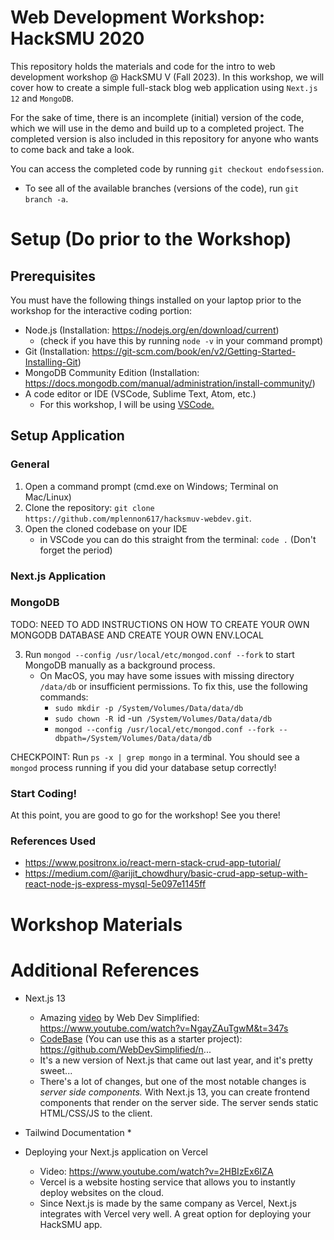 # Web Development Workshop: HackSMU 2020
This repository holds the materials and code for the intro to web development workshop @ HackSMU V (Fall 2023). In this workshop, we will cover how to create a simple full-stack blog web application using `Next.js 12` and `MongoDB`.

For the sake of time, there is an incomplete (initial) version of the code, which we will use in the demo and build up to a completed project. The completed version is also included in this repository for anyone who wants to come back and take a look. 

You can access the completed code by running `git checkout endofsession`.

- To see all of the available branches (versions of the code), run `git branch -a`.

# Setup (Do prior to the Workshop)

## Prerequisites
You must have the following things installed on your laptop prior to the workshop for the interactive coding portion:
* Node.js (Installation: https://nodejs.org/en/download/current) 
    * (check if you have this by running `node -v` in your command prompt)
* Git (Installation: https://git-scm.com/book/en/v2/Getting-Started-Installing-Git)
* MongoDB Community Edition (Installation: https://docs.mongodb.com/manual/administration/install-community/)
* A code editor or IDE (VSCode, Sublime Text, Atom, etc.)
    * For this workshop, I will be using [VSCode.](https://code.visualstudio.com/download)

## Setup Application

### General
1. Open a command prompt (cmd.exe on Windows; Terminal on Mac/Linux)
2. Clone the repository: `git clone https://github.com/mplennon617/hacksmuv-webdev.git`.
3. Open the cloned codebase on your IDE
    * in VSCode you can do this straight from the terminal: `code .` (Don't forget the period)

### Next.js Application

### MongoDB

TODO: NEED TO ADD INSTRUCTIONS ON HOW TO CREATE YOUR OWN MONGODB DATABASE
AND CREATE YOUR OWN ENV.LOCAL

3. Run `mongod --config /usr/local/etc/mongod.conf --fork` to start MongoDB manually as a background process.
    * On MacOS, you may have some issues with missing directory `/data/db` or insufficient permissions. To fix this, use the following commands:
        - `sudo mkdir -p /System/Volumes/Data/data/db`
        - `sudo chown -R `id -un` /System/Volumes/Data/data/db`
        - `mongod --config /usr/local/etc/mongod.conf --fork --dbpath=/System/Volumes/Data/data/db`

CHECKPOINT: Run `ps -x | grep mongo` in a terminal. You should see a `mongod` process running if you did your database setup correctly!

### Start Coding!
At this point, you are good to go for the workshop! See you there!

### References Used
* https://www.positronx.io/react-mern-stack-crud-app-tutorial/
* https://medium.com/@arijit_chowdhury/basic-crud-app-setup-with-react-node-js-express-mysql-5e097e1145ff

# Workshop Materials

# Additional References

* Next.js 13
    * Amazing [video](https://www.youtube.com/watch?v=NgayZAuTgwM&t=347s) by Web Dev Simplified: https://www.youtube.com/watch?v=NgayZAuTgwM&t=347s
    * [CodeBase](https://github.com/WebDevSimplified/n...) (You can use this as a starter project): https://github.com/WebDevSimplified/n...
    * It's a new version of Next.js that came out last year, and it's pretty sweet...
    * There's a lot of changes, but one of the most notable changes is *server side components.* With Next.js 13, you can create frontend components that render on the server side. The server sends static HTML/CSS/JS to the client.

* Tailwind Documentation
    *

* Deploying your Next.js application on Vercel
    * Video: https://www.youtube.com/watch?v=2HBIzEx6IZA
    * Vercel is a website hosting service that allows you to instantly deploy websites on the cloud. 
    * Since Next.js is made by the same company as Vercel, Next.js integrates with Vercel very well. A great option for deploying your HackSMU app.